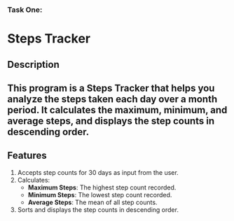 ### Task One:

# Steps Tracker

## Description

## This program is a **Steps Tracker** that helps you analyze the steps taken each day over a month period. It calculates the maximum, minimum, and average steps, and displays the step counts in descending order.

## Features

1. Accepts step counts for 30 days as input from the user.
2. Calculates:
   - **Maximum Steps**: The highest step count recorded.
   - **Minimum Steps**: The lowest step count recorded.
   - **Average Steps**: The mean of all step counts.
3. Sorts and displays the step counts in descending order.
